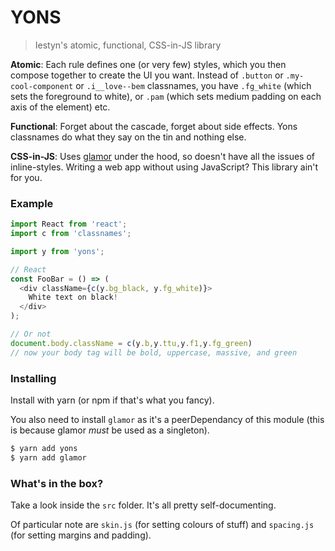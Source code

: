 # YONS

> Iestyn's atomic, functional, CSS-in-JS library

**Atomic**: Each rule defines one (or very few) styles, which you then compose together to create the UI you want. Instead of `.button` or `.my-cool-component` or `.i__love--bem` classnames, you have `.fg_white` (which sets the foreground to white), or `.pam` (which sets medium padding on each axis of the element) etc.

**Functional**: Forget about the cascade, forget about side effects. Yons classnames do what they say on the tin and nothing else.

**CSS-in-JS**: Uses [glamor](https://github.com/threepointone/glamor) under the hood, so doesn't have all the issues of inline-styles. Writing a web app without using JavaScript? This library ain't for you.

### Example

```js
import React from 'react';
import c from 'classnames';

import y from 'yons';

// React
const FooBar = () => (
  <div className={c(y.bg_black, y.fg_white)}>
    White text on black!
  </div>
);

// Or not
document.body.className = c(y.b,y.ttu,y.f1,y.fg_green)
// now your body tag will be bold, uppercase, massive, and green
```

### Installing

Install with yarn (or npm if that's what you fancy).

You also need to install `glamor` as it's a peerDependancy of this module (this is because glamor _must_ be used as a singleton).

```bash
$ yarn add yons
$ yarn add glamor
```


### What's in the box?

Take a look inside the `src` folder. It's all pretty self-documenting.

Of particular note are `skin.js` (for setting colours of stuff) and `spacing.js` (for setting margins and padding).
